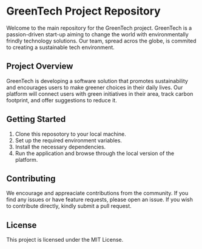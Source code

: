 # GreenTech Project Repository

Welcome to the main repository for the GreenTech project. GreenTech is a passion-driven start-up aiming to change the world with environmentally frindly technology solutions. Our team, spread acros the globe, is commited to creating a sustainable tech environment.

## Project Overview

GreenTech is developing a software solution that promotes sustainability and encourages users to make greener choices in their daily lives. Our platform will connect users with green initiatives in their area, track carbon footprint, and offer suggestions to reduce it.

## Getting Started

1. Clone this reposotory to your local machine.
2. Set up the required environment variables.
3. Install the necessary dependencies.
4. Run the application and browse through the local version of the platform.

## Contributing

We encourage and appreaciate contributions from the community. If you find any issues or have feature requests, please open an issue. If you wish to contribute directly, kindly submit a pull request.

## License

This project is licensed under the MIT License.
